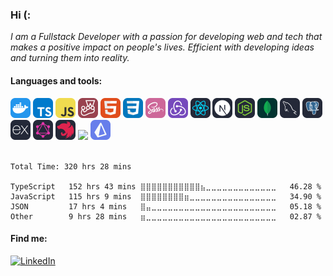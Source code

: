 ### Hi (:

_I am a Fullstack Developer with a passion for developing web and tech that makes a positive impact on people's lives. Efficient with developing ideas and turning them into reality._

#### Languages and tools: 

<div>
  <img width="32px" src="https://raw.githubusercontent.com/tandpfun/skill-icons/d1c752b99bb25a0e5aa363bae1db2809173ee966/icons/Docker.svg" />
  <img width="32px" src="https://raw.githubusercontent.com/tandpfun/skill-icons/d1c752b99bb25a0e5aa363bae1db2809173ee966/icons/TypeScript.svg" />
  <img width="32px" src="https://raw.githubusercontent.com/tandpfun/skill-icons/d1c752b99bb25a0e5aa363bae1db2809173ee966/icons/JavaScript.svg" />
  <img width="32px" src="https://raw.githubusercontent.com/tandpfun/skill-icons/d1c752b99bb25a0e5aa363bae1db2809173ee966/icons/Jest.svg" />
  <img width="32px" src="https://raw.githubusercontent.com/tandpfun/skill-icons/d1c752b99bb25a0e5aa363bae1db2809173ee966/icons/HTML.svg" />
  <img width="32px" src="https://raw.githubusercontent.com/tandpfun/skill-icons/d1c752b99bb25a0e5aa363bae1db2809173ee966/icons/CSS.svg" />
  <img width="32px" src="https://raw.githubusercontent.com/tandpfun/skill-icons/d1c752b99bb25a0e5aa363bae1db2809173ee966/icons/Sass.svg" />
  <img width="32px" src="https://raw.githubusercontent.com/tandpfun/skill-icons/d1c752b99bb25a0e5aa363bae1db2809173ee966/icons/Redux.svg" />
  <img width="32px" src="https://raw.githubusercontent.com/tandpfun/skill-icons/d1c752b99bb25a0e5aa363bae1db2809173ee966/icons/React-Dark.svg" />
  <img width="32px" src="https://raw.githubusercontent.com/tandpfun/skill-icons/d1c752b99bb25a0e5aa363bae1db2809173ee966/icons/NextJS-Dark.svg" />
  <img width="32px" src="https://raw.githubusercontent.com/tandpfun/skill-icons/d1c752b99bb25a0e5aa363bae1db2809173ee966/icons/NodeJS-Dark.svg" />
  <img width="32px" src="https://raw.githubusercontent.com/tandpfun/skill-icons/d1c752b99bb25a0e5aa363bae1db2809173ee966/icons/MongoDB.svg" />
  <img width="32px" src="https://raw.githubusercontent.com/tandpfun/skill-icons/d1c752b99bb25a0e5aa363bae1db2809173ee966/icons/MySQL-Dark.svg" />
  <img width="32px" src="https://raw.githubusercontent.com/tandpfun/skill-icons/d1c752b99bb25a0e5aa363bae1db2809173ee966/icons/PostgreSQL-Dark.svg" />
  <img width="32px" src="https://raw.githubusercontent.com/tandpfun/skill-icons/d1c752b99bb25a0e5aa363bae1db2809173ee966/icons/ExpressJS-Dark.svg" />
  <img width="32px" src="https://raw.githubusercontent.com/tandpfun/skill-icons/d1c752b99bb25a0e5aa363bae1db2809173ee966/icons/GraphQL-Dark.svg" />
  <img width="32px" src="https://raw.githubusercontent.com/tandpfun/skill-icons/d1c752b99bb25a0e5aa363bae1db2809173ee966/icons/NestJS-Dark.svg" />
  <img width="32px" src="https://user-images.githubusercontent.com/94744748/179084180-f782438f-f5ef-41f7-829c-8b1abc092891.svg" />
  <img width="32px" src="https://github.com/tandpfun/skill-icons/raw/main/icons/Prisma.svg" />
</div>
<br />
<!--START_SECTION:waka-->

```text
Total Time: 320 hrs 28 mins

TypeScript   152 hrs 43 mins ⣿⣿⣿⣿⣿⣿⣿⣿⣿⣿⣿⣦⣀⣀⣀⣀⣀⣀⣀⣀⣀⣀⣀⣀⣀   46.28 %
JavaScript   115 hrs 9 mins  ⣿⣿⣿⣿⣿⣿⣿⣿⣶⣀⣀⣀⣀⣀⣀⣀⣀⣀⣀⣀⣀⣀⣀⣀⣀   34.90 %
JSON         17 hrs 4 mins   ⣿⣤⣀⣀⣀⣀⣀⣀⣀⣀⣀⣀⣀⣀⣀⣀⣀⣀⣀⣀⣀⣀⣀⣀⣀   05.18 %
Other        9 hrs 28 mins   ⣶⣀⣀⣀⣀⣀⣀⣀⣀⣀⣀⣀⣀⣀⣀⣀⣀⣀⣀⣀⣀⣀⣀⣀⣀   02.87 %
```

<!--END_SECTION:waka-->

#### Find me:

[![LinkedIn](https://img.shields.io/badge/LinkedIn-0077B5?style=for-the-badge&logo=linkedin&logoColor=white)](https://www.linkedin.com/in/pedroreisalves/)
